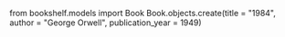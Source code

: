 from bookshelf.models import Book
Book.objects.create(title = "1984", author = "George Orwell", publication_year = 1949)

